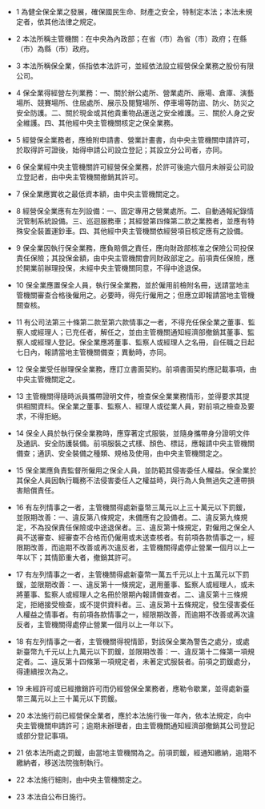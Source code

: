 * 1 為健全保全業之發展，確保國民生命、財產之安全，特制定本法；本法未規定者，依其他法律之規定。

* 2 本法所稱主管機關：在中央為內政部；在省（市）為省（市）政府；在縣（市）為縣（市）政府。

* 3 本法所稱保全業，係指依本法許可，並經依法設立經營保全業務之股份有限公司。

* 4 保全業得經營左列業務：一、關於辦公處所、營業處所、廠場、倉庫、演藝場所、競賽場所、住居處所、展示及閱覽場所、停車場等防盜、防火、防災之安全防護。二、關於現金或其他貴重物品運送之安全維護。三、關於人身之安全維護。四、其他經中央主管機關核定之保全業務。

* 5 經營保全業務者，應檢附申請書、營業計畫書，向中央主管機關申請許可，於取得許可證後，始得申請公司設立登記；其設立分公司者，亦同。

* 6 保全業經中央主管機關許可經營保全業務，於許可後逾六個月未辦妥公司設立登記者，由中央主管機關撤銷其許可。

* 7 保全業應實收之最低資本額，由中央主管機關定之。

* 8 經營保全業應有左列設備：一、固定專用之營業處所。二、自動通報紀錄情況管制系統設備。三、巡迴服務車；其經營第四條第二款之業務者，並應有特殊安全裝置運鈔車。四、其他經中央主管機關依經營項目核定應有之設備。

* 9 保全業因執行保全業務，應負賠償之責任，應向財政部核准之保險公司投保責任保險；其投保金額，由中央主管機關會同財政部定之。前項責任保險，應於開業前辦理投保，未經中央主管機關同意，不得中途退保。

* 10 保全業應置保全人員，執行保全業務，並於僱用前檢附名冊，送請當地主管機關審查合格後僱用之。必要時，得先行僱用之；但應立即報請當地主管機關查核。

* 11 有公司法第三十條第二款至第六款情事之一者，不得充任保全業之董事、監察人或經理人；已充任者，解任之，並由主管機關通知經濟部撤銷其董事、監察人或經理人登記。保全業應將董事、監察人或經理人之名冊，自任職之日起七日內，報請當地主管機關備查；異動時，亦同。

* 12 保全業受任辦理保全業務，應訂立書面契約。前項書面契約應記載事項，由中央主管機關定之。

* 13 主管機關得隨時派員攜帶證明文件，檢查保全業業務情形，並得要求其提供相關資料。保全業之董事、監察人、經理人或從業人員，對前項之檢查及要求，不得拒絕。

* 14 保全人員於執行保全業務時，應穿著定式服裝，並隨身攜帶身分證明文件及通訊、安全防護裝備。前項服裝之式樣、顏色、標誌，應報請中央主管機關備查；通訊、安全裝備之種類、規格及使用，由中央主管機關定之。

* 15 保全業應負責監督所僱用之保全人員，並防範其侵害委任人權益。保全業於其保全人員因執行職務不法侵害委任人之權益時，與行為人負無過失之連帶損害賠償責任。

* 16 有左列情事之一者，主管機關得處新臺幣三萬元以上三十萬元以下罰鍰，並限期改善：一、違反第八條規定，未備應有之設備者。二、違反第九條規定，不為投保責任保險或中途退保者。三、違反第十條規定，對僱用之保全人員不送審查、經審查不合格而仍僱用或未送查核者。有前項各款情事之一，經限期改善，而逾期不改善或再次違反者，主管機關得處停止營業一個月以上一年以下；其情節重大者，撤銷其許可。

* 17 有左列情事之一者，主管機關得處新臺幣一萬五千元以上十五萬元以下罰鍰，並限期改善：一、違反第十一條規定，選用董事、監察人或經理人，或未將董事、監察人或經理人之名冊於限期內報請備查者。二、違反第十三條規定，拒絕接受檢查，或不提供資料者。三、違反第十五條規定，發生侵害委任人權益之情事者。有前項各款情事之一，經限期改善，而逾期不改善或再次違反者，主管機關得處停止營業一個月以上一年以下。

* 18 有左列情事之一者，主管機關得視情節，對該保全業為警告之處分，或處新臺幣九千元以上九萬元以下罰鍰，並限期改善：一、違反第十二條第一項規定者。二、違反第十四條第一項規定者，未著定式服裝者。前項之罰鍰處分，得連續按次為之。

* 19 未經許可或已經撤銷許可而仍經營保全業務者，應勒令歇業，並得處新臺幣三萬元以上三十萬元以下罰鍰。

* 20 本法施行前已經營保全業者，應於本法施行後一年內，依本法規定，向中央主管機關申請許可；逾期未辦理者，由主管機關通知經濟部撤銷其公司登記或部分登記事項。

* 21 依本法所處之罰鍰，由當地主管機關為之。前項罰鍰，經通知繳納，逾期不繳納者，移送法院強制執行。

* 22 本法施行細則，由中央主管機關定之。

* 23 本法自公布日施行。

